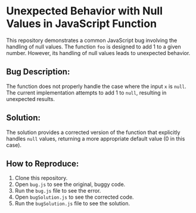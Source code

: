 # Unexpected Behavior with Null Values in JavaScript Function

This repository demonstrates a common JavaScript bug involving the handling of null values.  The function `foo` is designed to add 1 to a given number. However, its handling of null values leads to unexpected behavior.

## Bug Description:

The function does not properly handle the case where the input `x` is `null`.  The current implementation attempts to add 1 to `null`, resulting in unexpected results.

## Solution:

The solution provides a corrected version of the function that explicitly handles `null` values, returning a more appropriate default value (0 in this case).

## How to Reproduce:

1. Clone this repository.
2. Open `bug.js` to see the original, buggy code.
3. Run the `bug.js` file to see the error.
4. Open `bugSolution.js` to see the corrected code.
5. Run the `bugSolution.js` file to see the solution.
